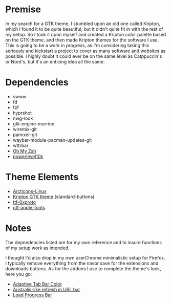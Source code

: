 # Premise
In my search for a GTK theme, I stumbled upon an old one called Kripton, which I found it to be quite beautiful, but it didn't quite fit in with the rest of my setup. So I took it upon myself and created a Kripton color palette based on the GTK theme, and then made Kripton themes for the software I use. This is going to be a work in progress, as I'm considering taking this seriously and kickstart a project to cover as many software and websites as possible. I highly doubt it could ever be on the same level as Catppuccin's or Nord's, but it's an enticing idea all the same.

# Dependencies
- swww
- fd
- fzf
- hyprshot
- nwg-look
- gtk-engine-murrine
- wiremix-git
- pamixer-git
- waybar-module-pacman-updates-git
- wttrbar
- [Oh My Zsh](https://ohmyz.sh/)
- [powerlevel10k](https://github.com/romkatv/powerlevel10k)

# Theme Elements
- [Arcticons-Linux](https://github.com/Arcticons-Team/Arcticons-Linux/?tab=readme-ov-file)
- [Kripton GTK theme](https://www.gnome-look.org/p/1365372) (standard-buttons)
- [ttf-0xproto](https://aur.archlinux.org/packages/ttf-0xproto)
- [otf-apple-fonts](https://aur.archlinux.org/packages/otf-apple-fonts)

# Notes
The depnedencies listed are for my own reference and to insure functions of my setup work as intended.

I thought I'd also drop in my own userChrome minimalistic setup for Firefox. I typically remove everything from the navbr save for the extensions and downloads buttons. As for the addons I use to complete the theme's look, here you go:

- [Adaptive Tab Bar Color](https://addons.mozilla.org/en-US/firefox/addon/adaptive-tab-bar-colour/)
- [Australis-like refresh in URL bar](https://addons.mozilla.org/en-US/firefox/addon/australis-refresh-in-url-bar/)
- [Load Progress Bar](https://addons.mozilla.org/en-US/firefox/addon/load-progress-bar/)
